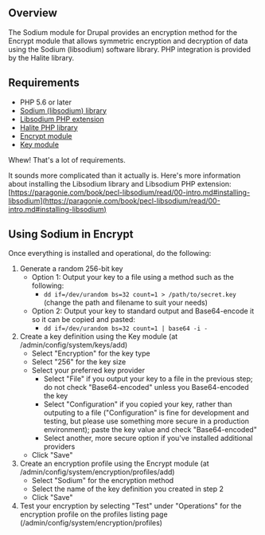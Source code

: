 ## Overview

The Sodium module for Drupal provides an encryption method for the Encrypt
module that allows symmetric encryption and decryption of data using the
Sodium (libsodium) software library. PHP integration is provided by the 
Halite library.

## Requirements

* PHP 5.6 or later
* [Sodium (libsodium) library](https://github.com/jedisct1/libsodium)
* [Libsodium PHP extension](https://github.com/jedisct1/libsodium-php)
* [Halite PHP library](https://github.com/paragonie/halite)
* [Encrypt module](https://www.drupal.org/project/encrypt)
* [Key module](https://www.drupal.org/project/key)

Whew! That's a lot of requirements.

It sounds more complicated than it actually is. Here's more information
about installing the Libsodium library and Libsodium PHP extension:
[https://paragonie.com/book/pecl-libsodium/read/00-intro.md#installing-libsodium](https://paragonie.com/book/pecl-libsodium/read/00-intro.md#installing-libsodium)

## Using Sodium in Encrypt

Once everything is installed and operational, do the following:

1. Generate a random 256-bit key
   * Option 1: Output your key to a file using a method such as the following:
      * `dd if=/dev/urandom bs=32 count=1 > /path/to/secret.key`
        (change the path and filename to suit your needs)
   * Option 2: Output your key to standard output and Base64-encode it so it
     can be copied and pasted:
      * `dd if=/dev/urandom bs=32 count=1 | base64 -i -`
2. Create a key definition using the Key module (at 
   /admin/config/system/keys/add)
   * Select "Encryption" for the key type
   * Select "256" for the key size
   * Select your preferred key provider
      * Select "File" if you output your key to a file in the previous step;
        do not check "Base64-encoded" unless you Base64-encoded the key
      * Select "Configuration" if you copied your key, rather than outputing
        to a file ("Configuration" is fine for development and testing, but
        please use something more secure in a production environment); paste
        the key value and check "Base64-encoded"
      * Select another, more secure option if you've installed additional
        providers
   * Click "Save"
3. Create an encryption profile using the Encrypt module (at 
   /admin/config/system/encryption/profiles/add)
   * Select "Sodium" for the encryption method
   * Select the name of the key definition you created in step 2
   * Click "Save"
4. Test your encryption by selecting "Test" under "Operations" for the
   encryption profile on the profiles listing page
   (/admin/config/system/encryption/profiles)
